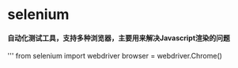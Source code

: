 
# selenium
#### 自动化测试工具，支持多种浏览器，主要用来解决Javascript渲染的问题

'''
from selenium import webdriver
browser = webdriver.Chrome()

